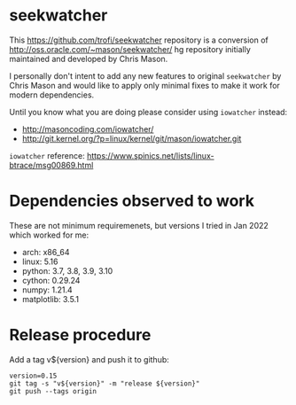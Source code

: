 # seekwatcher

This https://github.com/trofi/seekwatcher repository is a conversion
of http://oss.oracle.com/~mason/seekwatcher/ hg repository initially
maintained and developed by Chris Mason.

I personally don't intent to add any new features to original
`seekwatcher` by Chris Mason and would like to apply only minimal
fixes to make it work for modern dependencies.

Until you know what you are doing please consider using `iowatcher` instead:
- http://masoncoding.com/iowatcher/
- http://git.kernel.org/?p=linux/kernel/git/mason/iowatcher.git

`iowatcher` reference: https://www.spinics.net/lists/linux-btrace/msg00869.html

# Dependencies observed to work

These are not minimum requiremenets, but versions I tried in Jan 2022
which worked for me:

- arch: x86_64
- linux: 5.16
- python: 3.7, 3.8, 3.9, 3.10
- cython: 0.29.24
- numpy: 1.21.4
- matplotlib: 3.5.1

# Release procedure

Add a tag v${version} and push it to github:

```
version=0.15
git tag -s "v${version}" -m "release ${version}"
git push --tags origin
```
